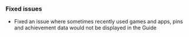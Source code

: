 ### Fixed issues
- Fixed an issue where sometimes recently used games and apps, pins and achievement data would not be displayed in the Guide